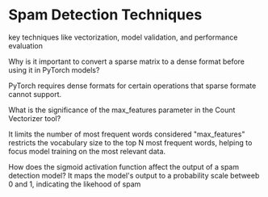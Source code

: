 # Spam Detection Techniques

 key techniques like vectorization, model validation, and performance evaluation

 Why is it important to convert a sparse matrix to a dense format before using it in PyTorch models?

PyTorch requires dense formats for certain operations that sparse formate cannot support.

What is the significance of the max_features parameter in the Count Vectorizer tool?

It limits the number of most frequent words considered
"max_features" restricts the vocabulary size to the top N most frequent words, helping to focus model training on the most relevant data.

How does the sigmoid activation function affect the output of a spam detection model?
It maps the model's output to a probability scale betweeb 0 and 1, indicating the likehood of spam









